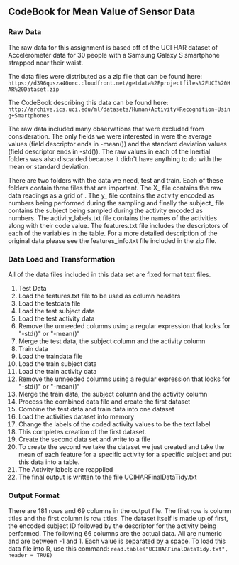 ## CodeBook for Mean Value of Sensor Data ##

### Raw Data ###
The raw data for this assignment is based off of the UCI HAR dataset of Accelerometer data for 30 people with a Samsung Galaxy S smartphone strapped near their waist.

The data files were distributed as a zip file that can be found here:
` https://d396qusza40orc.cloudfront.net/getdata%2Fprojectfiles%2FUCI%20HAR%20Dataset.zip `

The CodeBook describing this data can be found here:
` http://archive.ics.uci.edu/ml/datasets/Human+Activity+Recognition+Using+Smartphones `

The raw data included many observations that were excluded from consideration.  The only fields we were interested in were the average values (field descriptor ends in -mean()) and the standard deviation values (field descriptor ends in -std()).  The raw values in each of the Inertial folders was also discarded because it didn't have anything to do with the mean or standard deviation.

There are two folders with the data we need, test and train.  Each of these folders contain three files that are important.  The X_ file contains the raw data readings as a grid of .  The y_ file contains the activity encoded as numbers being performed during the sampling and finally the subject_ file contains the subject being sampled during the activity encoded as numbers.  The activity_labels.txt file contains the names of the activities along with their code value.  The features.txt file includes the descriptors of each of the variables in the table.  For a more detailed description of the original data please see the features_info.txt file included in the zip file.

### Data Load and Transformation ###
All of the data files included in this data set are fixed format text files.

1. Test Data
  1. Load the features.txt file to be used as column headers
  1. Load the testdata file
  1. Load the test subject data
  1. Load the test activity data
  1. Remove the unneeded columns using a regular expression that looks for "-std()" or "-mean()"
  1. Merge the test data, the subject column and the activity column
1. Train data
  1. Load the traindata file
  1. Load the train subject data
  1. Load the train activity data
  1. Remove the unneeded columns using a regular expression that looks for "-std()" or "-mean()"
  1. Merge the train data, the subject column and the activity column
1. Process the combined data file and create the first dataset
  1. Combine the test data and train data into one dataset
  1. Load the activities dataset into memory
  1. Change the labels of the coded activity values to be the text label
  1. This completes creation of the first dataset.
1. Create the second data set and write to a file
  1. To create the second we take the dataset we just created and take the mean of each feature for a specific activity for a specific subject and put this data into a table.
  1. The Activity labels are reapplied
  1. The final output is written to the file UCIHARFinalDataTidy.txt

### Output Format ###
There are 181 rows and 69 columns in the output file.  The first row is column titles and the first column is row titles.  The dataset itself is made up of first, the encoded subject ID followed by the descriptor for the activity being performed.  The following 66 columns are the actual data.  All are numeric and are between -1 and 1.  Each value is separated by a space.  To load this data file into R, use this command: `read.table("UCIHARFinalDataTidy.txt", header = TRUE)`
